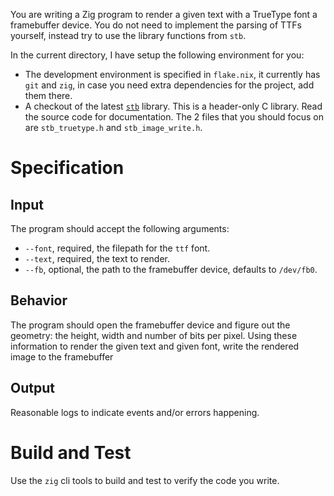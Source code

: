 You are writing a Zig program to render a given text with a TrueType font a framebuffer device.
You do not need to implement the parsing of TTFs yourself, instead try to use the library functions from `stb`.

In the current directory, I have setup the following environment for you:

- The development environment is specified in `flake.nix`, it currently has `git` and `zig`, in case you need
  extra dependencies for the project, add them there.
- A checkout of the latest [`stb`](https://github.com/nothings/stb) library. This is a header-only C library. Read
  the source code for documentation. The 2 files that you should focus on are `stb_truetype.h` and `stb_image_write.h`.


# Specification

## Input
The program should accept the following arguments:

- `--font`, required, the filepath for the `ttf` font.
- `--text`, required, the text to render.
- `--fb`, optional, the path to the framebuffer device, defaults to `/dev/fb0`.

## Behavior
The program should open the framebuffer device and figure out the geometry: the height, width and number of bits per
pixel. Using these information to render the given text and given font, write the rendered image to the framebuffer

## Output
Reasonable logs to indicate events and/or errors happening.

# Build and Test
Use the `zig` cli tools to build and test to verify the code you write.
